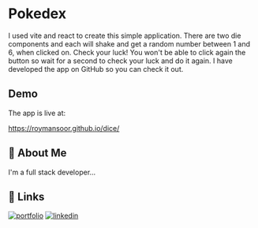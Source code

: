 
# Pokedex

I used vite and react to create this simple application. 
There are two die components and each will shake and get a random number between 1 and 6, when clicked on. Check your luck! You won't be able to click again the button so wait for a second to check your luck and do it again. 
I have developed the app on GitHub so you can check it out.

## Demo

The app is live at:

https://roymansoor.github.io/dice/
## 🚀 About Me
I'm a full stack developer...


## 🔗 Links
[![portfolio](https://img.shields.io/badge/my_portfolio-000?style=for-the-badge&logo=ko-fi&logoColor=white)](https://roymansoor.github.io/)
[![linkedin](https://img.shields.io/badge/linkedin-0A66C2?style=for-the-badge&logo=linkedin&logoColor=white)](https://www.linkedin.com/in/r-mansoor/)